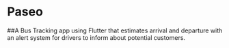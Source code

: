 # Paseo

##A Bus Tracking app using Flutter that estimates arrival and departure with an alert system for drivers to inform about potential customers.
